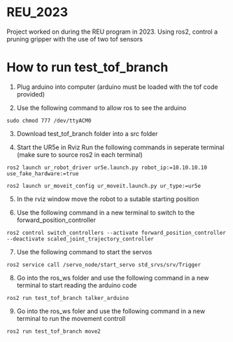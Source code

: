 # REU_2023
Project worked on during the REU program in 2023. Using ros2, control a pruning gripper with the use of two tof sensors 

# How to run test_tof_branch

1. Plug arduino into computer (arduino must be loaded with the tof code provided)
  
2. Use the following command to allow ros to see the arduino
```
sudo chmod 777 /dev/ttyACM0
```
3. Download test_tof_branch folder into a src folder 

4. Start the UR5e in Rviz
     Run the following commands in seperate terminal (make sure to source ros2 in each terminal)
```
ros2 launch ur_robot_driver ur5e.launch.py robot_ip:=10.10.10.10 use_fake_hardware:=true
```
```
ros2 launch ur_moveit_config ur_moveit.launch.py ur_type:=ur5e
```  
5. In the rviz window move the robot to a sutable starting position
   
6. Use the following command in a new terminal to switch to the forward_position_controller 
```
ros2 control switch_controllers --activate forward_position_controller --deactivate scaled_joint_trajectory_controller
```
7. Use the following command to start the servos
```
ros2 service call /servo_node/start_servo std_srvs/srv/Trigger
```
8. Go into the ros_ws folder and use the following command in a new terminal to start reading the arduino code 
```
ros2 run test_tof_branch talker_arduino
```
9. Go into the ros_ws foler and use the following command in a new terminal to run the movement controll 
 
```
ros2 run test_tof_branch move2
```


